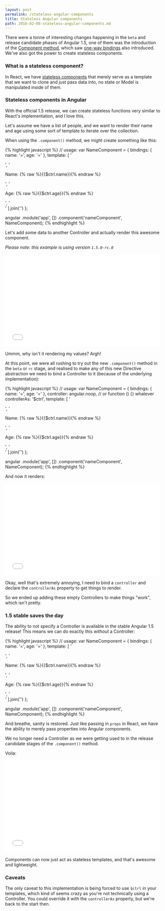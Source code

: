 ```yaml
---
layout: post
permalink: /stateless-angular-components
title: Stateless Angular components
path: 2016-02-08-stateless-angular-components.md
---
```


There were a tonne of interesting changes happening in the `beta` and release candidate phases of Angular 1.5, one of them was the introduction of the [Component method](/exploring-the-angular-1-5-component-method), which saw [one-way bindings](/one-way-data-binding-in-angular-1-5) also introduced. We've also got the power to create stateless components.

### What is a stateless component?

In React, we have [stateless components](/stateless-react-components) that merely serve as a template that we want to clone and just pass data into, no state or Model is manipulated inside of them.

### Stateless components in Angular

With the official 1.5 release, we can create stateless functions very similar to React's implementation, and I love this.

Let's assume we have a list of people, and we want to render their name and age using some sort of template to iterate over the collection.

When using the `.component()` method, we might create something like this:

{% highlight javascript %}
// usage: <name-component></name-component>
var NameComponent = {
  bindings: {
    name: '=',
    age: '='
  },
  template: [
    '<div>',
      '<p>Name: {% raw %}{{$ctrl.name}}{% endraw %}</p>',
      '<p>Age: {% raw %}{{$ctrl.age}}{% endraw %}</p>',
    '</div>'
  ].join('')
};

angular
  .module('app', [])
  .component('nameComponent', NameComponent);
{% endhighlight %}

Let's add some data to another Controller and actually render this awesome component. 

_Please note: this example is using version `1.5.0-rc.0`_

<iframe width="100%" height="300" src="//jsfiddle.net/toddmotto/eotxvvfr/embedded/result,js,html" allowfullscreen="allowfullscreen" frameborder="0"></iframe>

Ummm, why isn't it rendering my values? Argh!

At this point, we were all rushing to try out the new `.component()` method in the `beta` or `rc` stage, and realised to make any of this new Directive abstraction we need to bind a Controller to it (because of the underlying implementation):

{% highlight javascript %}
// usage: <name-component></name-component>
var NameComponent = {
  bindings: {
    name: '=',
    age: '='
  },
  controller: angular.noop, // or function () {} whatever
  controllerAs: '$ctrl',
  template: [
    '<div>',
      '<p>Name: {% raw %}{{$ctrl.name}}{% endraw %}</p>',
      '<p>Age: {% raw %}{{$ctrl.age}}{% endraw %}</p>',
    '</div>'
  ].join('')
};

angular
  .module('app', [])
  .component('nameComponent', NameComponent);
{% endhighlight %}

And now it renders:

<iframe width="100%" height="300" src="//jsfiddle.net/toddmotto/0oarywLe/embedded/result,js,html" allowfullscreen="allowfullscreen" frameborder="0"></iframe>

Okay, well that's extremely annoying, I need to bind a `controller` and declare the `controllerAs` property to get things to render. 

So we ended up adding these empty Controllers to make things "work", which isn't pretty.

### 1.5 stable saves the day

The ability to not specify a Controller is available in the stable Angular 1.5 release! This means we can do exactly this _without_ a Controller:

{% highlight javascript %}
// usage: <name-component></name-component>
var NameComponent = {
  bindings: {
    name: '=',
    age: '='
  },
  template: [
    '<div>',
      '<p>Name: {% raw %}{{$ctrl.name}}{% endraw %}</p>',
      '<p>Age: {% raw %}{{$ctrl.age}}{% endraw %}</p>',
    '</div>'
  ].join('')
};

angular
  .module('app', [])
  .component('nameComponent', NameComponent);
{% endhighlight %}

And breathe, sanity is restored. Just like passing in `props` in React, we have the ability to merely pass properties into Angular components.

We no longer need a Controller as we were getting used to in the release candidate stages of the `.component()` method.

Voila:

<iframe width="100%" height="300" src="//jsfiddle.net/toddmotto/t242uxna/embedded/result,js,html" allowfullscreen="allowfullscreen" frameborder="0"></iframe>

Components can now just act as stateless templates, and that's awesome and lightweight. 

### Caveats

The only caveat to this implementation is being forced to use `$ctrl` in your templates, which kind of seems crazy as you're not technically using a Controller. You could override it with the `controllerAs` property, but we're back to the start then.
